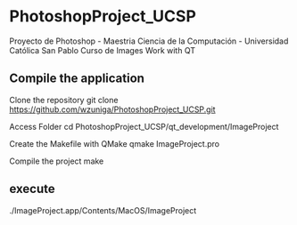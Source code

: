 # PhotoshopProject_UCSP
Proyecto de Photoshop - Maestria Ciencia de la Computación - Universidad Católica San Pablo Curso de Images
Work with QT

## Compile the application
Clone the repository
git clone https://github.com/wzuniga/PhotoshopProject_UCSP.git

Access Folder
cd PhotoshopProject_UCSP/qt_development/ImageProject

Create the Makefile with QMake
qmake ImageProject.pro

Compile the project
make

## execute
./ImageProject.app/Contents/MacOS/ImageProject

